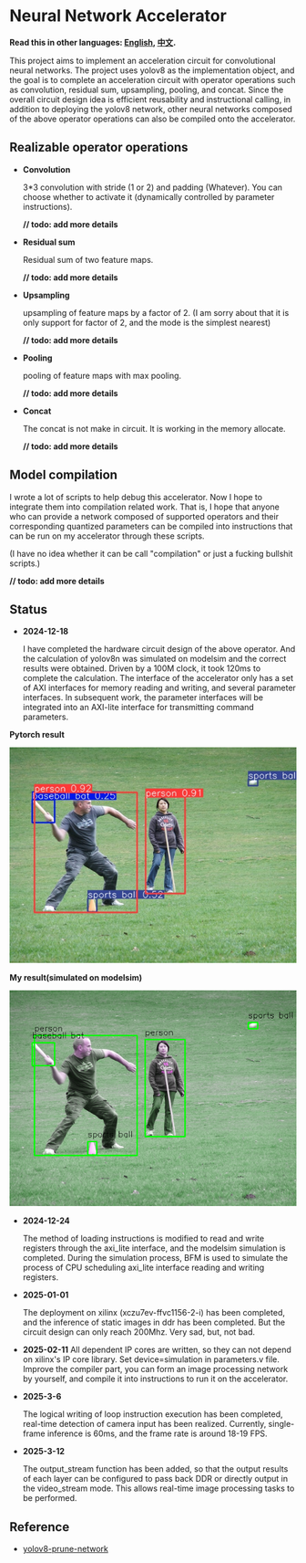 # Neural Network Accelerator
**Read this in other languages: [English](DevLog.md), [中文](DevLog_zh.md).**

This project aims to implement an acceleration circuit for convolutional neural networks. The project uses yolov8 as the implementation object, and the goal is to complete an acceleration circuit with operator operations such as convolution, residual sum, upsampling, pooling, and concat. Since the overall circuit design idea is efficient reusability and instructional calling, in addition to deploying the yolov8 network, other neural networks composed of the above operator operations can also be compiled onto the accelerator.

## Realizable operator operations
- **Convolution**
  
  3*3 convolution with stride (1 or 2) and padding (Whatever). You can choose whether to activate it (dynamically controlled by parameter instructions). 
  
  **// todo: add more details**
- **Residual sum**

  Residual sum of two feature maps. 
  
  **// todo: add more details**
- **Upsampling**

  upsampling of feature maps by a factor of 2. (I am sorry about that it is only support for factor of 2, and the mode is the simplest nearest) 
  
  **// todo: add more details**
- **Pooling**

  pooling of feature maps with max pooling. 
  
  **// todo: add more details**
- **Concat**
  
  The concat is not make in circuit. It is working in the memory allocate. 
  
  **// todo: add more details**

## Model compilation
  I wrote a lot of scripts to help debug this accelerator. Now I hope to integrate them into compilation related work. That is, I hope that anyone who can provide a network composed of supported operators and their corresponding quantized parameters can be compiled into instructions that can be run on my accelerator through these scripts. 
  
  (I have no idea whether it can be call "compilation" or just a fucking bullshit scripts.)

  **// todo: add more details**

## Status
- **2024-12-18**
  
  I have completed the hardware circuit design of the above operator. And the calculation of yolov8n was simulated on modelsim and the correct results were obtained. Driven by a 100M clock, it took 120ms to complete the calculation. The interface of the accelerator only has a set of AXI interfaces for memory reading and writing, and several parameter interfaces. In subsequent work, the parameter interfaces will be integrated into an AXI-lite interface for transmitting command parameters.

**Pytorch result** 

![image](./script/torch_result.jpg)

**My result(simulated on modelsim)** 

![image](./script/after_nms.png)

- **2024-12-24**

  The method of loading instructions is modified to read and write registers through the axi_lite interface, and the modelsim simulation is completed. During the simulation process, BFM is used to simulate the process of CPU scheduling axi_lite interface reading and writing registers.

- **2025-01-01**

  The deployment on xilinx (xczu7ev-ffvc1156-2-i) has been completed, and the inference of static images in ddr has been completed. But the circuit design can only reach 200Mhz. Very sad, but, not bad.

- **2025-02-11**
  All dependent IP cores are written, so they can not depend on xilinx's IP core library. Set device=simulation in parameters.v file.
  Improve the compiler part, you can form an image processing network by yourself, and compile it into instructions to run it on the accelerator.

- **2025-3-6**

  The logical writing of loop instruction execution has been completed, real-time detection of camera input has been realized. Currently, single-frame inference is 60ms, and the frame rate is around 18-19 FPS.

- **2025-3-12**

  The output_stream function has been added, so that the output results of each layer can be configured to pass back DDR or directly output in the video_stream mode. This allows real-time image processing tasks to be performed.



## Reference
- [yolov8-prune-network](https://github.com/ybai789/yolov8-prune-network-slimming)
